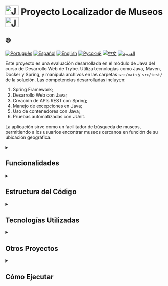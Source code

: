 # <img src="https://cdn-icons-png.flaticon.com/128/226/226777.png" alt="Java Projects Logo" width="42" height="30" /> Proyecto Localizador de Museos <img src="https://cdn-icons-png.flaticon.com/128/226/226777.png" alt="Java Projects Logo" width="42" height="30" />

## 🌐 
[![Português](https://img.shields.io/badge/Português-green)](https://github.com/SamuelRocha91/localizadorDeMuseus/blob/main/README.md) 
[![Español](https://img.shields.io/badge/Español-yellow)](https://github.com/SamuelRocha91/localizadorDeMuseus/blob/main/README_es.md) 
[![English](https://img.shields.io/badge/English-blue)](https://github.com/SamuelRocha91/localizadorDeMuseus/blob/main/README_en.md) 
[![Русский](https://img.shields.io/badge/Русский-lightgrey)](https://github.com/SamuelRocha91/localizadorDeMuseus/blob/main/README_ru.md) 
[![中文](https://img.shields.io/badge/中文-red)](https://github.com/SamuelRocha91/localizadorDeMuseus/Agrix/blob/main/README_ch.md) 
[![العربية](https://img.shields.io/badge/العربية-orange)](https://github.com/SamuelRocha91/localizadorDeMuseus/blob/main/README_ar.md)

<p>Este proyecto es una evaluación desarrollada en el módulo de Java del curso de Desarrollo Web de Trybe. Utiliza tecnologías como Java, Maven, Docker y Spring, y manipula archivos en las carpetas <code>src/main</code> y <code>src/test/</code> de la solución. Las competencias desarrolladas incluyen:</p>
<ol>
  <li>Spring Framework;</li>
  <li>Desarrollo Web con Java;</li>
  <li>Creación de APIs REST con Spring;</li>
  <li>Manejo de excepciones en Java;</li>
  <li>Uso de contenedores con Java;</li>
  <li>Pruebas automatizadas con JUnit.</li>
</ol>
<p>La aplicación sirve como un facilitador de búsqueda de museos, permitiendo a los usuarios encontrar museos cercanos en función de su ubicación geográfica.</p>

<details>
  <summary><h2>Funcionalidades</h2></summary>
  - **Registro de Museos**: Permite agregar nuevos museos al sistema.
  - **Ubicación de Museos Cercanos**: Los usuarios pueden encontrar los museos más cercanos en función de sus coordenadas geográficas.
  - **Consulta de Museos Específicos**: Posibilita la búsqueda de museos por su ID.
</details>

<details>
  <summary><h2>Estructura del Código</h2></summary>
  El código está organizado en un controlador que gestiona las rutas e interacciones con el servicio de museos. Un ejemplo de controlador para museos se presenta a continuación:

  ```java
  @RestController
  @RequestMapping("/museums")
  public class MuseumController {
      // Código omitido para brevedad...
  }
  ```
</details>

<details>
  <summary><h2>Tecnologías Utilizadas</h2></summary>
  - **Java**: Lenguaje de programación principal.
  - **Spring Boot**: Framework para construir aplicaciones web y APIs REST.
  - **Maven**: Herramienta de gestión de proyectos Java.
  - **Docker**: Plataforma para crear y gestionar contenedores.
  - **JUnit**: Biblioteca para pruebas automatizadas en Java.
</details>

<details>
  <summary><h2>Otros Proyectos</h2></summary>
  - 🗳️ [Sistema de Votación](https://github.com/SamuelRocha91/sistemaDeVotacao/blob/main/README_es.md)
  - 📃 [Reglas de Progresión](https://github.com/SamuelRocha91/project_rule_of_progression/blob/main/README_es.md)
  - 🌱 [Agrix](https://github.com/SamuelRocha91/Agrix/blob/main/README_es.md)
</details>

<details>
  <summary><h2>Cómo Ejecutar</h2></summary>
  1. Clona este repositorio en tu máquina local:
     ```sh
     git clone https://github.com/SamuelRocha91/localizadorDeMuseus.git
     ```

  2. Navega hasta el directorio del proyecto.

  3. Compila y ejecuta la aplicación utilizando Maven o Docker según tu preferencia.
</details>
